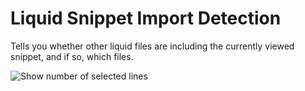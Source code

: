 # Liquid Snippet Import Detection

Tells you whether other liquid files are including the currently viewed snippet, and if so, which files.

![Show number of selected lines](https://raw.githubusercontent.com/Microsoft/vscode-extension-samples/master/statusbar-sample/preview.gif)
